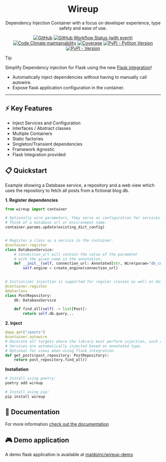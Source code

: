 <div align="center">
<h1>Wireup</h1>
<p>Dependency Injection Container with a focus on developer experience, type safety and ease of use.</p>

[![GitHub](https://img.shields.io/github/license/maldoinc/wireup)](https://github.com/maldoinc/wireup)
[![GitHub Workflow Status (with event)](https://img.shields.io/github/actions/workflow/status/maldoinc/wireup/run_all.yml)](https://github.com/maldoinc/wireup)
[![Code Climate maintainability](https://img.shields.io/codeclimate/maintainability/maldoinc/wireup?label=Code+Climate)](https://codeclimate.com/github/maldoinc/wireup)
[![Coverage](https://img.shields.io/codeclimate/coverage/maldoinc/wireup?label=Coverage)](https://codeclimate.com/github/maldoinc/wireup)
[![PyPI - Python Version](https://img.shields.io/pypi/pyversions/wireup)](https://pypi.org/project/wireup/)
[![PyPI - Version](https://img.shields.io/pypi/v/wireup)](https://pypi.org/project/wireup/)
</div>

> [!TIP]
>    Simplify Dependency injection for Flask using the new
[Flask integration](https://maldoinc.github.io/wireup/latest/flask_integration/)!
>
>    * Automatically inject dependencies without having to manually call autowire.
>    * Expose flask application configuration in the container.

---

## ⚡ Key Features
* Inject Services and Configuration
* Interfaces / Abstract classes
* Multiple Containers 
* Static factories
* Singleton/Transient dependencies
* Framework Agnostic
* Flask Integration provided

## 📋 Quickstart

Example showing a Database service, a repository and a web view which uses the repository to fetch all posts 
from a fictional blog db.

**1. Register dependencies**

```python
from wireup import container

# Optionally wire parameters, they serve as configuration for services. 
# Think of a database url or environment name.
container.params.update(existing_dict_config)


# Register a class as a service in the container.
@container.register 
class DatabaseService:
    # connection_url will contain the value of the parameter 
    # with the given name in the annotation.
    def __init__(self, connection_url: Annotated[str, Wire(param="db_connection_url")]):
        self.engine = create_engine(connection_url)

        
# Initializer injection is supported for regular classes as well as dataclasses.
@container.register
@dataclass
class PostRepository:
    db: DatabaseService 

    def find_all(self) -> list[Post]:
        return self.db.query...
```

**2. Inject**

```python
@app.get("/posts")
@container.autowire 
# Decorate all targets where the library must perform injection, such as views in an Api.
# Services are automatically injected based on annotated type.
# Optional for views when using flask integration.
def get_posts(post_repository: PostRepository):
    return post_repository.find_all()
```

**Installation**

```bash
# Install using poetry:
poetry add wireup

# Install using pip:
pip install wireup
```

## 📑 Documentation

For more information [check out the documentation](https://maldoinc.github.io/wireup)

## 🎮 Demo application

A demo flask application is available at [maldoinc/wireup-demo](https://github.com/maldoinc/wireup-demo)
